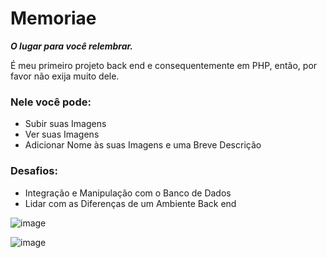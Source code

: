 # Memoriae
***O lugar para você relembrar.***

É meu primeiro projeto back end e consequentemente em PHP, então, por favor não exija muito dele.

### Nele você pode:
- Subir suas Imagens
- Ver suas Imagens 
- Adicionar Nome às suas Imagens e uma Breve Descrição

### Desafios:
- Integração e Manipulação com o Banco de Dados
- Lidar com as Diferenças de um Ambiente Back end 


![image](https://user-images.githubusercontent.com/79723385/132564226-edee95b5-772f-421e-a744-2a2f64e448ab.png)

![image](https://user-images.githubusercontent.com/79723385/132564304-73633969-a778-4d68-a343-f8ab935e979c.png)
